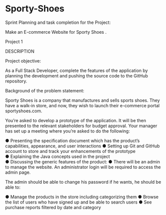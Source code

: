 # Sporty-Shoes


Sprint Planning and task completion for the Project: 

Make an E-commerce Website for Sporty Shoes . 

Project 1  

DESCRIPTION 

Project objective: 

As a Full Stack Developer, complete the features of the application by planning the development and pushing the source code to the GitHub repository.  
       

Background of the problem statement: 

Sporty Shoes is a company that manufactures and sells sports shoes. They have a walk-in store, and now, they wish to launch their e-commerce portal sportyshoes.com. 

  

You’re asked to develop a prototype of the application. It will be then presented to the relevant stakeholders for budget approval. Your manager has set up a meeting where you’re asked to do the following:  

● Presenting the specification document which has the product’s capabilities, appearance, and user interactions 
● Setting up Git and GitHub account to store and track your enhancements of the prototype  
● Explaining the Java concepts used in the project  
● Discussing the generic features of the product: 
● There will be an admin to manage the website. An administrator login will be required to access the admin page.  

  

The admin should be able to change his password if he wants, he should be able to: 

● Manage the products in the store including categorizing them 
● Browse the list of users who have signed up and be able to search users 
● See purchase reports filtered by date and category 

 
